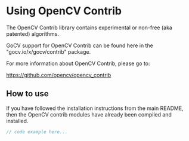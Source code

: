 # Using OpenCV Contrib

The OpenCV Contrib library contains experimental or non-free (aka patented) algorithms.

GoCV support for OpenCV Contrib can be found here in the "gocv.io/x/gocv/contrib" package.

For more information about OpenCV Contrib, please go to:

https://github.com/opencv/opencv_contrib

## How to use

If you have followed the installation instructions from the main README, then the OpenCV contrib modules have already been compiled and installed.

```go
// code example here...
```
